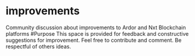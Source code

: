 # improvements
Community discussion about improvements to Ardor and Nxt Blockchain platforms
#Purpose
This space is provided for feedback and constructive suggestions for improvement. Feel free to contribute and comment. Be respectful of others ideas.
